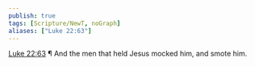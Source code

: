 ```yaml
---
publish: true
tags: [Scripture/NewT, noGraph]
aliases: ["Luke 22:63"]
---
```

[Luke 22:63](https://churchofjesuschrist.org/study/scriptures/nt/luke/22?lang=eng&id=p63#p63) ¶ And the men that held Jesus mocked him, and smote him.
